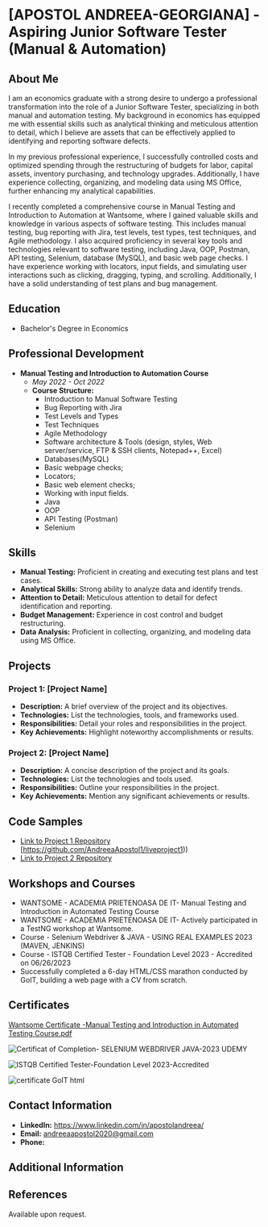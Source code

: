 # [APOSTOL ANDREEA-GEORGIANA] - Aspiring Junior Software Tester (Manual & Automation)



## About Me

I am an economics graduate with a strong desire to undergo a professional transformation into the role of a Junior Software Tester, specializing in both manual and automation testing. My background in economics has equipped me with essential skills such as analytical thinking and meticulous attention to detail, which I believe are assets that can be effectively applied to identifying and reporting software defects.

In my previous professional experience, I successfully controlled costs and optimized spending through the restructuring of budgets for labor, capital assets, inventory purchasing, and technology upgrades. Additionally, I have experience collecting, organizing, and modeling data using MS Office, further enhancing my analytical capabilities.

I recently completed a comprehensive course in Manual Testing and Introduction to Automation at Wantsome, where I gained valuable skills and knowledge in various aspects of software testing. This includes manual testing, bug reporting with Jira, test levels, test types, test techniques, and Agile methodology. I also acquired proficiency in several key tools and technologies relevant to software testing, including Java, OOP, Postman, API testing, Selenium, database (MySQL), and basic web page checks. I have experience working with locators, input fields, and simulating user interactions such as clicking, dragging, typing, and scrolling. Additionally, I have a solid understanding of test plans and bug management.

## Education

- Bachelor's Degree in Economics

## Professional Development

- **Manual Testing and Introduction to Automation Course**
  - *May 2022 - Oct 2022*
  - **Course Structure:**
    - Introduction to Manual Software Testing
    - Bug Reporting with Jira
    - Test Levels and Types
    - Test Techniques
    - Agile Methodology
    - Software architecture & Tools (design, styles, Web server/service, FTP & SSH clients,
Notepad++, Excel)
    - Databases(MySQL)
    - Basic webpage checks;
    - Locators;
    - Basic web element checks;
    - Working with input fields.
    - Java
    - OOP
    - API Testing (Postman)
    - Selenium
   

## Skills

- **Manual Testing:** Proficient in creating and executing test plans and test cases.
- **Analytical Skills:** Strong ability to analyze data and identify trends.
- **Attention to Detail:** Meticulous attention to detail for defect identification and reporting.
- **Budget Management:** Experience in cost control and budget restructuring.
- **Data Analysis:** Proficient in collecting, organizing, and modeling data using MS Office.

## Projects

### Project 1: [Project Name]

- **Description:** A brief overview of the project and its objectives.
- **Technologies:** List the technologies, tools, and frameworks used.
- **Responsibilities:** Detail your roles and responsibilities in the project.
- **Key Achievements:** Highlight noteworthy accomplishments or results.

### Project 2: [Project Name]

- **Description:** A concise description of the project and its goals.
- **Technologies:** List the technologies and tools used.
- **Responsibilities:** Outline your responsibilities in the project.
- **Key Achievements:** Mention any significant achievements or results.

## Code Samples

- [Link to Project 1 Repository](link-to-project-1-repo) [https://github.com/AndreeaApostol1/liveproject1))
- [Link to Project 2 Repository](link-to-project-2-repo)

## Workshops and Courses
- WANTSOME - ACADEMIA PRIETENOASA DE IT- Manual Testing and Introduction in Automated Testing Course
- WANTSOME - ACADEMIA PRIETENOASA DE IT- Actively participated in a TestNG workshop at Wantsome.
- Course - Selenium Webdriver & JAVA - USING REAL EXAMPLES 2023 (MAVEN, JENKINS)
- Course - ISTQB Certified Tester - Foundation Level 2023 - Accredited on 06/26/2023
- Successfully completed a 6-day HTML/CSS marathon conducted by GoIT, building a web page with a CV from scratch.

## Certificates ##

[Wantsome Certificate -Manual Testing and Introduction in Automated Testing Course.pdf](https://github.com/AndreeaApostol1/AndreeaApostol1/files/12507823/Wanstsome.Certificate.-Manual.Testing.and.Introduction.in.Automated.Testing.Course.pdf)

![Certificat of Completion- SELENIUM WEBDRIVER JAVA-2023 UDEMY](https://github.com/AndreeaApostol1/AndreeaApostol1/assets/143804522/695a325f-2c2a-4074-9703-ff81af23be4e)

![ISTQB Certified Tester-Foundation Level 2023-Accredited](https://github.com/AndreeaApostol1/AndreeaApostol1/assets/143804522/562077e1-bb08-4d1b-94cd-19895063470e)

![certificate GoIT html](https://github.com/AndreeaApostol1/AndreeaApostol1/assets/143804522/fea8cc58-70fa-450f-ab4f-bf54d0956754)


## Contact Information ##

- **LinkedIn:** https://www.linkedin.com/in/apostolandreea/
- **Email:** andreeaapostol2020@gmail.com
- **Phone:**

## Additional Information

## References

Available upon request.


